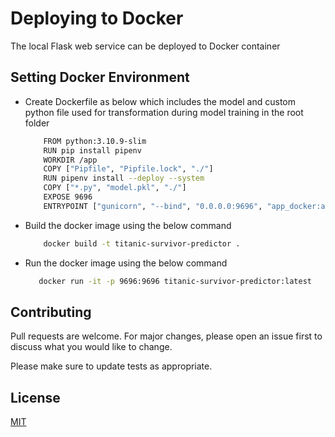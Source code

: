 # Deploying to Docker

The local Flask web service can be deployed to Docker container

## Setting Docker Environment
- Create Dockerfile as below which includes the model and custom python file used for transformation during model training in the root folder
  ```bash
      FROM python:3.10.9-slim
      RUN pip install pipenv
      WORKDIR /app
      COPY ["Pipfile", "Pipfile.lock", "./"]
      RUN pipenv install --deploy --system
      COPY ["*.py", "model.pkl", "./"]
      EXPOSE 9696
      ENTRYPOINT ["gunicorn", "--bind", "0.0.0.0:9696", "app_docker:app"]
   ```
- Build the docker image using the below command
  ```bash
      docker build -t titanic-survivor-predictor . 
   ```
- Run the docker image using the below command
   ```bash
      docker run -it -p 9696:9696 titanic-survivor-predictor:latest
   ```

## Contributing

Pull requests are welcome. For major changes, please open an issue first
to discuss what you would like to change.

Please make sure to update tests as appropriate.

## License

[MIT](https://choosealicense.com/licenses/mit/)